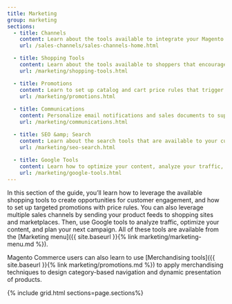```yaml
---
title: Marketing
group: marketing
sections:
  - title: Channels
    content: Learn about the tools available to integrate your Magento store with sales and marketing channels like the Amazon Marketplace and Google ads.
    url: /sales-channels/sales-channels-home.html

  - title: Shopping Tools
    content: Learn about the tools available to shoppers that encourage engagement and foster sales.
    url: /marketing/shopping-tools.html

  - title: Promotions
    content: Learn to set up catalog and cart price rules that trigger discounts based on a variety of conditions.
    url: /marketing/promotions.html
   
  - title: Communications
    content: Personalize email notifications and sales documents to support your brand. Create newsletters, and manage subscriptions.
    url: /marketing/communications.html

  - title: SEO &amp; Search
    content: Learn about the search tools that are available to your customers. Fine-tune the configuration of your store to increase sales, and learn best practices and techniques to support your SEO initiative.
    url: /marketing/seo-search.html
  
  - title: Google Tools
    content: Learn how to optimize your content, analyze your traffic, and connect your catalog to shopping aggregators and marketplaces.
    url: /marketing/google-tools.html
---
```


In this section of the guide, you’ll learn how to leverage the available  shopping tools to create opportunities for customer engagement, and how to set up targeted promotions with price rules. You can also leverage multiple sales channels by sending your product feeds to shopping sites and marketplaces. Then, use Google tools to analyze traffic, optimize your content, and plan your next campaign. All of these tools are available from the [Marketing menu]({{ site.baseurl }}{% link marketing/marketing-menu.md %}).

<!--{% if "Default.EE-B2B" contains site.edition %}-->
Magento Commerce users can also learn to use [Merchandising tools]({{ site.baseurl }}{% link marketing/promotions.md %}) to apply merchandising techniques to design category-based navigation and dynamic presentation of products.
<!--{% endif %}-->

{% include grid.html sections=page.sections%}

